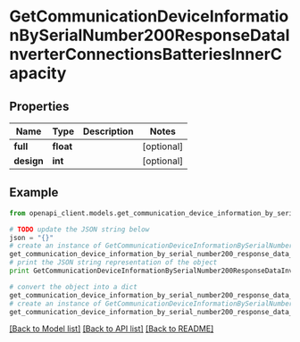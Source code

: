 # GetCommunicationDeviceInformationBySerialNumber200ResponseDataInverterConnectionsBatteriesInnerCapacity


## Properties
Name | Type | Description | Notes
------------ | ------------- | ------------- | -------------
**full** | **float** |  | [optional] 
**design** | **int** |  | [optional] 

## Example

```python
from openapi_client.models.get_communication_device_information_by_serial_number200_response_data_inverter_connections_batteries_inner_capacity import GetCommunicationDeviceInformationBySerialNumber200ResponseDataInverterConnectionsBatteriesInnerCapacity

# TODO update the JSON string below
json = "{}"
# create an instance of GetCommunicationDeviceInformationBySerialNumber200ResponseDataInverterConnectionsBatteriesInnerCapacity from a JSON string
get_communication_device_information_by_serial_number200_response_data_inverter_connections_batteries_inner_capacity_instance = GetCommunicationDeviceInformationBySerialNumber200ResponseDataInverterConnectionsBatteriesInnerCapacity.from_json(json)
# print the JSON string representation of the object
print GetCommunicationDeviceInformationBySerialNumber200ResponseDataInverterConnectionsBatteriesInnerCapacity.to_json()

# convert the object into a dict
get_communication_device_information_by_serial_number200_response_data_inverter_connections_batteries_inner_capacity_dict = get_communication_device_information_by_serial_number200_response_data_inverter_connections_batteries_inner_capacity_instance.to_dict()
# create an instance of GetCommunicationDeviceInformationBySerialNumber200ResponseDataInverterConnectionsBatteriesInnerCapacity from a dict
get_communication_device_information_by_serial_number200_response_data_inverter_connections_batteries_inner_capacity_form_dict = get_communication_device_information_by_serial_number200_response_data_inverter_connections_batteries_inner_capacity.from_dict(get_communication_device_information_by_serial_number200_response_data_inverter_connections_batteries_inner_capacity_dict)
```
[[Back to Model list]](../README.md#documentation-for-models) [[Back to API list]](../README.md#documentation-for-api-endpoints) [[Back to README]](../README.md)


